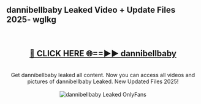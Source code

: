 <h2>dannibellbaby Leaked Video + Update Files 2025- wglkg</h2>
<br>
<div align="center">
<h2><a href="https://libra.edu.pl?dannibellbaby" rel="nofollow">🔴 CLICK HERE 🌐==►► dannibellbaby</a></h2>
<br>
Get dannibellbaby leaked all content. Now you can access all videos and pictures of dannibellbaby Leaked. New Updated Files 2025!
<br>
<br>
<a href="https://libra.edu.pl?dannibellbaby" rel="nofollow" data-target="animated-image.originalLink"><img src="https://i.ibb.co.com/WyWwxjT/player-gif2.gif" alt="dannibellbaby Leaked OnlyFans" style="max-width: 100%; display: inline-block;" data-target="animated-image.originalImage"></a>
</div>
<br>